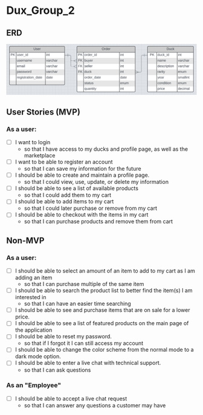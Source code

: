 # Dux_Group_2

## ERD
![ERD for the project](src/main/resources/ERD.png)

## User Stories (MVP)
### As a user:
- [ ] I want to login
    - so that I have access to my ducks and profile page, as well as the marketplace
- [ ] I want to be able to register an account
    - so that I can save my information for the future
- [ ] I should be able to create and maintain a profile page.
    - so that I could view, use, update, or delete my information
- [ ] I should be able to see a list of available products
  - so that I could add them to my cart
- [ ] I should be able to add items to my cart
  - so that I could later purchase or remove from my cart
- [ ] I should be able to checkout with the items in my cart
  - so that I can purchase products and remove them from cart

## Non-MVP
### As a user:
- [ ] I should be able to select an amount of an item to add to my cart as I am adding an item
    - so that I can purchase multiple of the same item
- [ ] I should be able to search the product list to better find the item(s) I am interested in
    - so that I can have an easier time searching
- [ ] I should be able to see and purchase items that are on sale for a lower price.
- [ ] I should be able to see a list of featured products on the main page of the application
- [ ] I should be able to reset my password.
    - so that if I forgot it I can still access my account
- [ ] I should be able to change the color scheme from the normal mode to a dark mode option.
- [ ] I should be able to enter a live chat with technical support.
    - so that I can ask questions

### As an "Employee"
- [ ] I should be able to accept a live chat request
    - so that I can answer any questions a customer may have